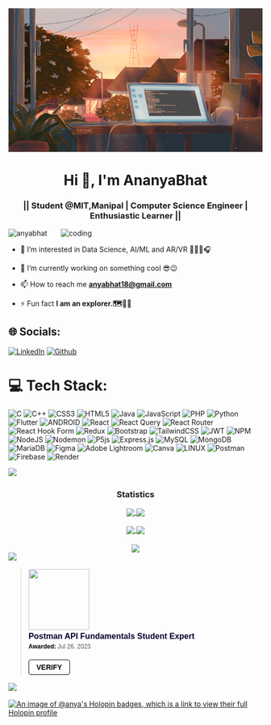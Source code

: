<img align="center" alt="logo" width="1000" src="https://github.com/AnyaBhat/AnyaBhat/blob/main/github.gif">
<h1 align="center">Hi 👋, I'm AnanyaBhat</h1>
<h3 align="center">|| Student @MIT,Manipal | Computer Science Engineer | Enthusiastic Learner ||</h3>

<img align="right" alt="coding" width="400" src="https://camo.githubusercontent.com/6f5e3ead776bc722fbfc3da2c8b1454a7a5f27a07b34c0ced075f90a6c25a3be/68747470733a2f2f6d69726f2e6d656469756d2e636f6d2f6d61782f313630302f302a4b32574c4d5445784c79696461374f522e676966">

<p align="left"> <img src="https://komarev.com/ghpvc/?username=anyabhat&label=Profile%20views&color=0e75b6&style=flat" alt="anyabhat" /> </p>

- 🌱 I’m interested in Data Science, AI/ML and AR/VR 👩‍💻🤖🎧 

- 🔭  I’m currently working on something cool 😎😉

- 📫 How to reach me **anyabhat18@gmail.com**

- ⚡ Fun fact **I am an explorer.🗺️🧭🛫**

## 🌐 Socials:
[![LinkedIn](https://img.shields.io/badge/LinkedIn-%230077B5.svg?logo=linkedin&logoColor=white)](https://linkedin.com/in/https://www.linkedin.com/in/ananya-bhat-b7036221b/) 
[![Github](https://img.shields.io/badge/GitHub-100000?style=for-the-badge&logo=github&logoColor=white)](https://github.com/anyabhat) 


# 💻 Tech Stack:
![C](https://img.shields.io/badge/c-%2300599C.svg?style=for-the-badge&logo=c&logoColor=white) 
    ![C++](https://img.shields.io/badge/c++-%2300599C.svg?style=for-the-badge&logo=c%2B%2B&logoColor=white) 
    ![CSS3](https://img.shields.io/badge/css3-%231572B6.svg?style=for-the-badge&logo=css3&logoColor=white) 
    ![HTML5](https://img.shields.io/badge/html5-%23E34F26.svg?style=for-the-badge&logo=html5&logoColor=white) 
    ![Java](https://img.shields.io/badge/java-%23ED8B00.svg?style=for-the-badge&logo=java&logoColor=white) 
    ![JavaScript](https://img.shields.io/badge/javascript-%23323330.svg?style=for-the-badge&logo=javascript&logoColor=%23F7DF1E) 
    ![PHP](https://img.shields.io/badge/php-%23777BB4.svg?style=for-the-badge&logo=php&logoColor=white)
    ![Python](https://img.shields.io/badge/python-3670A0?style=for-the-badge&logo=python&logoColor=ffdd54) 
    ![Flutter](https://img.shields.io/badge/Flutter-%2302569B.svg?style=for-the-badge&logo=Flutter&logoColor=white) 
    ![ANDROID](https://img.shields.io/badge/android-%2320232a.svg?style=for-the-badge&logo=android&logoColor=%a4c639)
    ![React](https://img.shields.io/badge/react-%2320232a.svg?style=for-the-badge&logo=react&logoColor=%2361DAFB)
    ![React    Query](https://img.shields.io/badge/-React%20Query-FF4154?style=for-the-badge&logo=react%20query&logoColor=white)
    ![React    Router](https://img.shields.io/badge/React_Router-CA4245?style=for-the-badge&logo=react-router&logoColor=white) 
    ![React Hook    Form](https://img.shields.io/badge/React%20Hook%20Form-%23EC5990.svg?style=for-the-badge&logo=reacthookform&logoColor=white)
    ![Redux](https://img.shields.io/badge/redux-%23593d88.svg?style=for-the-badge&logo=redux&logoColor=white)
    ![Bootstrap](https://img.shields.io/badge/bootstrap-%238511FA.svg?style=for-the-badge&logo=bootstrap&logoColor=white)
    ![TailwindCSS](https://img.shields.io/badge/tailwindcss-%2338B2AC.svg?style=for-the-badge&logo=tailwind-css&logoColor=white)
    ![JWT](https://img.shields.io/badge/JWT-black?style=for-the-badge&logo=JSON%20web%20tokens)
    ![NPM](https://img.shields.io/badge/NPM-%23CB3837.svg?style=for-the-badge&logo=npm&logoColor=white)
    ![NodeJS](https://img.shields.io/badge/node.js-6DA55F?style=for-the-badge&logo=node.js&logoColor=white) 
    ![Nodemon](https://img.shields.io/badge/NODEMON-%23323330.svg?style=for-the-badge&logo=nodemon&logoColor=%BBDEAD)
    ![P5js](https://img.shields.io/badge/p5.js-ED225D?style=for-the-badge&logo=p5.js&logoColor=FFFFFF)
    ![Express.js](https://img.shields.io/badge/express.js-%23404d59.svg?style=for-the-badge&logo=express&logoColor=%2361DAFB)
    ![MySQL](https://img.shields.io/badge/mysql-%2300f.svg?style=for-the-badge&logo=mysql&logoColor=white)
    ![MongoDB](https://img.shields.io/badge/MongoDB-%234ea94b.svg?style=for-the-badge&logo=mongodb&logoColor=white)
    ![MariaDB](https://img.shields.io/badge/MariaDB-003545?style=for-the-badge&logo=mariadb&logoColor=white) 
    ![Figma](https://img.shields.io/badge/figma-%23F24E1E.svg?style=for-the-badge&logo=figma&logoColor=white)
    ![Adobe Lightroom](https://img.shields.io/badge/Adobe%20Lightroom-31A8FF.svg?style=for-the-badge&logo=Adobe%20Lightroom&logoColor=white)
    ![Canva](https://img.shields.io/badge/Canva-%2300C4CC.svg?style=for-the-badge&logo=Canva&logoColor=white)
    ![LINUX](https://img.shields.io/badge/Linux-FCC624?style=for-the-badge&logo=linux&logoColor=black)
    ![Postman](https://img.shields.io/badge/Postman-FF6C37?style=for-the-badge&logo=postman&logoColor=white)
    ![Firebase](https://img.shields.io/badge/firebase-%23039BE5.svg?style=for-the-badge&logo=firebase)
    ![Render](https://img.shields.io/badge/Render-%46E3B7.svg?style=for-the-badge&logo=render&logoColor=white)


<img src="https://user-images.githubusercontent.com/73097560/115834477-dbab4500-a447-11eb-908a-139a6edaec5c.gif"><h3 align="center">Statistics</h3>
<div align="center">
<a href="https://github.com/anyabhat">
<img align="center" src="http://github-profile-summary-cards.vercel.app/api/cards/stats?username=anyabhat&theme=2077" height="180em" />
<img align="center" src="http://github-profile-summary-cards.vercel.app/api/cards/most-commit-language?username=anyabhat&theme=2077" height="180em" /> 
<br><br>
<img align="center" src="http://github-profile-summary-cards.vercel.app/api/cards/repos-per-language?username=anyabhat&theme=2077" height="180em" />
<img align="center" src="http://github-profile-summary-cards.vercel.app/api/cards/productive-time?username=anyabhat&theme=2077" height="180em" />
</a></div>
<div align="center">
<a href="https://github.com/anyabhat"><br>
<img align="center" src="http://github-profile-summary-cards.vercel.app/api/cards/profile-details?username=anyabhat&theme=2077" height="180em" />
</a>
</div>
<img src="https://user-images.githubusercontent.com/73097560/115834477-dbab4500-a447-11eb-908a-139a6edaec5c.gif">
<blockquote class="badgr-badge" style="font-family: Helvetica, Roboto, &quot;Segoe UI&quot;, Calibri, sans-serif;"><a href="https://api.badgr.io/public/assertions/XKaKJ5UgTSyZEarpEC4dGQ?identity__email=anyabhat18%40gmail.com"><img width="120px" height="120px" src="https://api.badgr.io/public/assertions/XKaKJ5UgTSyZEarpEC4dGQ/image"></a><p class="badgr-badge-name" style="hyphens: auto; overflow-wrap: break-word; word-wrap: break-word; margin: 0; font-size: 16px; font-weight: 600; font-style: normal; font-stretch: normal; line-height: 1.25; letter-spacing: normal; text-align: left; color: #05012c;">Postman API Fundamentals Student Expert</p><p class="badgr-badge-date" style="margin: 0; font-size: 12px; font-style: normal; font-stretch: normal; line-height: 1.67; letter-spacing: normal; text-align: left; color: #555555;"><strong style="font-size: 12px; font-weight: bold; font-style: normal; font-stretch: normal; line-height: 1.67; letter-spacing: normal; text-align: left; color: #000;">Awarded: </strong>Jul 26, 2023</p><p style="margin: 16px 0; padding: 0;"><a class="badgr-badge-verify" target="_blank" href="https://badgecheck.io?url=https%3A%2F%2Fapi.badgr.io%2Fpublic%2Fassertions%2FXKaKJ5UgTSyZEarpEC4dGQ%3Fidentity__email%3Danyabhat18%2540gmail.com&amp;identity__email=anyabhat18%40gmail.com" style="box-sizing: content-box; display: flex; align-items: center; justify-content: center; margin: 0; font-size:14px; font-weight: bold; width: 48px; height: 16px; border-radius: 4px; border: solid 1px black; text-decoration: none; padding: 6px 16px; margin: 16px 0; color: black;">VERIFY</a></p></blockquote>

<img src="https://user-images.githubusercontent.com/73097560/115834477-dbab4500-a447-11eb-908a-139a6edaec5c.gif">

[![An image of @anya's Holopin badges, which is a link to view their full Holopin profile](https://holopin.me/anya)](https://holopin.io/@anya)

<!-- Proudly created with GPRM ( https://gprm.itsvg.in ) -->
<!---
AnyaBhat/AnyaBhat is a ✨ special ✨ repository because its `README.md` (this file) appears on your GitHub profile.
You can click the Preview link to take a look at your changes.
--->
